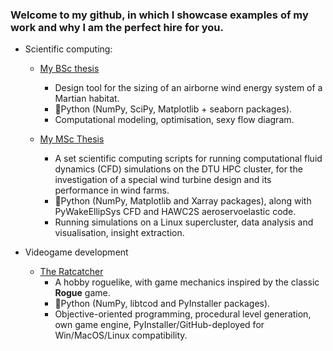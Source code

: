 ### Welcome to my github, in which I showcase examples of my work and why I am the perfect hire for you.

- Scientific computing:
  - [My BSc thesis](https://github.com/dsmordasov/ares_awesizer)
    - Design tool for the sizing of an airborne wind energy system of a Martian habitat.
    - :snake:Python (NumPy, SciPy, Matplotlib + seaborn packages).
    - Computational modeling, optimisation, sexy flow diagram.

  - [My MSc Thesis](https://github.com/dsmordasov/wake_diffusion_rotor)
    - A set scientific computing scripts for running computational fluid dynamics (CFD) simulations on the DTU HPC cluster, for the investigation of a special wind turbine design and its performance in wind farms.
    - :snake:Python (NumPy, Matplotlib and Xarray packages), along with PyWakeEllipSys CFD and HAWC2S aeroservoelastic code.
    - Running simulations on a Linux supercluster, data analysis and visualisation, insight extraction. 

 
- Videogame development
  - [The Ratcatcher](https://github.com/dsmordasov/dmitrijs_roguelike)
    - A hobby roguelike, with game mechanics inspired by the classic **Rogue** game.
    - :snake:Python (NumPy, libtcod and PyInstaller packages).
    - Objective-oriented programming, procedural level generation, own game engine, PyInstaller/GitHub-deployed for Win/MacOS/Linux compatibility.

<!--
**dsmordasov/dsmordasov** is a ✨ _special_ ✨ repository because its `README.md` (this file) appears on your GitHub profile.

Here are some ideas to get you started:

- 🔭 I’m currently working on ...
- 🌱 I’m currently learning ...
- 👯 I’m looking to collaborate on ...
- 🤔 I’m looking for help with ...
- 💬 Ask me about ...
- 📫 How to reach me: ...
- 😄 Pronouns: ...
- ⚡ Fun fact: ...
-->
